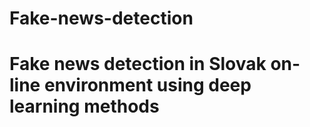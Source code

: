 # Fake-news-detection
# Fake news detection in Slovak on-line environment using deep learning methods
